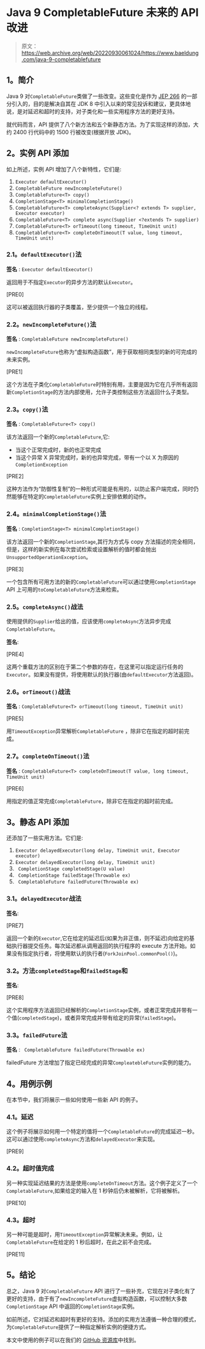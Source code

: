 # Java 9 CompletableFuture 未来的 API 改进

> 原文：<https://web.archive.org/web/20220930061024/https://www.baeldung.com/java-9-completablefuture>

## **1。简介**

Java 9 对`CompletableFuture`类做了一些改变。这些变化是作为 [JEP 266](https://web.archive.org/web/20220628093044/https://openjdk.java.net/jeps/266) 的一部分引入的，目的是解决自其在 JDK 8 中引入以来的常见投诉和建议，更具体地说，是对延迟和超时的支持，对子类化和一些实用程序方法的更好支持。

就代码而言，API 提供了八个新方法和五个新静态方法。为了实现这样的添加，大约 2400 行代码中的 1500 行被改变(根据开放 JDK)。

## **2。实例 API 添加**

如上所述，实例 API 增加了八个新特性，它们是:

1.  `Executor defaultExecutor()`
2.  `CompletableFuture newIncompleteFuture()`
3.  `CompletableFuture<T> copy()`
4.  `CompletionStage<T> minimalCompletionStage()`
5.  `CompletableFuture<T> completeAsync(Supplier<? extends T> supplier, Executor executor)`
6.  `CompletableFuture<T> complete async(Supplier <?extends T> supplier)`
7.  `CompletableFuture<T> orTimeout(long timeout, TimeUnit unit)`
8.  `CompletableFuture<T> completeOnTimeout(T value, long timeout, TimeUnit unit)`

### **2.1。`defaultExecutor()`法**

**签名** : `Executor defaultExecutor()`

返回用于不指定`Executor`的异步方法的默认`Executor`。

[PRE0]

这可以被返回执行器的子类覆盖，至少提供一个独立的线程。

### **2.2。`newIncompleteFuture()`法**

**签名** : `CompletableFuture newIncompleteFuture()`

`newIncompleteFuture`也称为“虚拟构造函数”，用于获取相同类型的新的可完成的未来实例。

[PRE1]

这个方法在子类化`CompletableFuture`时特别有用，主要是因为它在几乎所有返回新`CompletionStage`的方法内部使用，允许子类控制这些方法返回什么子类型。

### **2.3。`copy()`法**

**签名** : `CompletableFuture<T> copy()`

该方法返回一个新的`CompletableFuture`,它:

*   当这个正常完成时，新的也正常完成
*   当这个异常 X 异常完成时，新的也异常完成，带有一个以 X 为原因的`CompletionException`

[PRE2]

这种方法作为“防御性复制”的一种形式可能是有用的，以防止客户端完成，同时仍然能够在特定的`CompletableFuture`实例上安排依赖的动作。

### **2.4。`minimalCompletionStage()`法**

**签名** : `CompletionStage<T> minimalCompletionStage()`

该方法返回一个新的`CompletionStage`,其行为方式与 copy 方法描述的完全相同，但是，这样的新实例在每次尝试检索或设置解析的值时都会抛出`UnsupportedOperationException`。

[PRE3]

一个包含所有可用方法的新的`CompletableFuture`可以通过使用`CompletionStage` API 上可用的`toCompletableFuture`方法来检索。

### **2.5。`completeAsync()`战法**

使用提供的`Supplier`给出的值，应该使用`completeAsync`方法异步完成`CompletableFuture`。

**签名**:

[PRE4]

这两个重载方法的区别在于第二个参数的存在，在这里可以指定运行任务的`Executor`。如果没有提供，将使用默认的执行器(由`defaultExecutor`方法返回)。

### **2.6。`orTimeout()`战法**

**签名** : `CompletableFuture<T> orTimeout(long timeout, TimeUnit unit)`

[PRE5]

用`TimeoutException`异常解析`CompletableFuture` ，除非它在指定的超时前完成。

### **2.7。`completeOnTimeout()`法**

**签名** : `CompletableFuture<T> completeOnTimeout(T value, long timeout, TimeUnit unit)`

[PRE6]

用指定的值正常完成`CompletableFuture`，除非它在指定的超时前完成。

## **3。静态 API 添加**

还添加了一些实用方法。它们是:

1.  `Executor delayedExecutor(long delay, TimeUnit unit, Executor executor)`
2.  `Executor delayedExecutor(long delay, TimeUnit unit)`
3.  ` CompletionStage completedStage(U value)`
4.  ` CompletionStage failedStage(Throwable ex)`
5.  ` CompletableFuture failedFuture(Throwable ex)`

### **3.1。`delayedExecutor`战法**

**签名**:

[PRE7]

返回一个新的`Executor`,它在给定的延迟后(如果为非正值，则不延迟)向给定的基础执行器提交任务。每次延迟都从调用返回的执行程序的 execute 方法开始。如果没有指定执行者，将使用默认的执行者(`ForkJoinPool.commonPool()`)。

### **3.2。方法`completedStage`和`failedStage`和**

**签名**:

[PRE8]

这个实用程序方法返回已经解析的`CompletionStage`实例，或者正常完成并带有一个值(`completedStage`)，或者异常完成并带有给定的异常(`failedStage`)。

### **3.3。`failedFuture`法**

**签名** : ` CompletableFuture failedFuture(Throwable ex)`

failedFuture 方法增加了指定已经完成的异常`CompleatebleFuture`实例的能力。

## **4。用例示例**

在本节中，我们将展示一些如何使用一些新 API 的例子。

### **4.1。延迟**

这个例子将展示如何用一个特定的值将一个`CompletableFuture`的完成延迟一秒。这可以通过使用`completeAsync`方法和`delayedExecutor`来实现。

[PRE9]

### **4.2。超时值完成**

另一种实现延迟结果的方法是使用`completeOnTimeout`方法。这个例子定义了一个`CompletableFuture`,如果给定的输入在 1 秒钟后仍未被解析，它将被解析。

[PRE10]

### **4.3。超时**

另一种可能是超时，用`TimeoutException`异常解决未来。例如，让`CompletableFuture`在给定的 1 秒后超时，在此之前不会完成。

[PRE11]

## **5。结论**

总之，Java 9 对`CompletableFuture` API 进行了一些补充，它现在对子类化有了更好的支持，由于有了`newIncompleteFuture`虚拟构造函数，可以控制大多数`CompletionStage` API 中返回的`CompletionStage`实例。

如前所述，它对延迟和超时有更好的支持。添加的实用方法遵循一种合理的模式，为`CompletableFuture`提供了一种指定解析实例的便捷方式。

本文中使用的例子可以在我们的 [GitHub 资源库](https://web.archive.org/web/20220628093044/https://github.com/eugenp/tutorials/tree/master/core-java-modules/core-java-9-improvements)中找到。